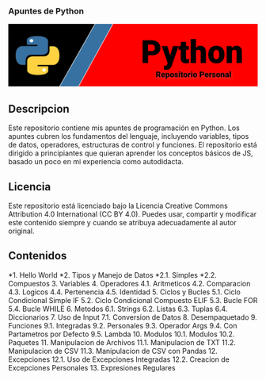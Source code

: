 ### Apuntes de Python

<img src="/Resources/bpy.png">

## Descripcion

Este repositorio contiene mis apuntes de programación en Python. Los apuntes cubren los fundamentos del lenguaje, incluyendo variables, tipos de datos, operadores, estructuras de control y funciones. El repositorio está dirigido a principiantes que quieran aprender los conceptos básicos de JS, basado un poco en mi experiencia como autodidacta.

## Licencia

Este repositorio está licenciado bajo la Licencia Creative Commons Attribution 4.0 International (CC BY 4.0). Puedes usar, compartir y modificar este contenido siempre y cuando se atribuya adecuadamente al autor original.


## Contenidos

*1. Hello World
*2. Tipos y Manejo de Datos
    *2.1. Simples
    *2.2. Compuestos
3. Variables
4. Operadores
    4.1. Aritmeticos
    4.2. Comparacion
    4.3. Logicos
    4.4. Pertenencia
    4.5. Identidad
5. Ciclos y Bucles
    5.1. Ciclo Condicional Simple IF
    5.2. Ciclo Condicional Compuesto ELIF
    5.3. Bucle FOR
    5.4. Bucle WHILE
6. Metodos
    6.1. Strings
    6.2. Listas
    6.3. Tuplas
    6.4. Diccionarios
7. Uso de Input
    7.1. Conversion de Datos
8. Desempaquetado
9. Funciones
    9.1. Integradas
    9.2. Personales
    9.3. Operador Args
    9.4. Con Partametros por Defecto
    9.5. Lambda
10. Modulos
    10.1. Modulos
    10.2. Paquetes
11. Manipulacion de Archivos
    11.1. Manipulacion de TXT
    11.2. Manipulacion de CSV
    11.3. Manipulacion de CSV con Pandas
12. Excepciones
    12.1. Uso de Excepciones Integradas
    12.2. Creacion de Excepciones Personales
13. Expresiones Regulares

